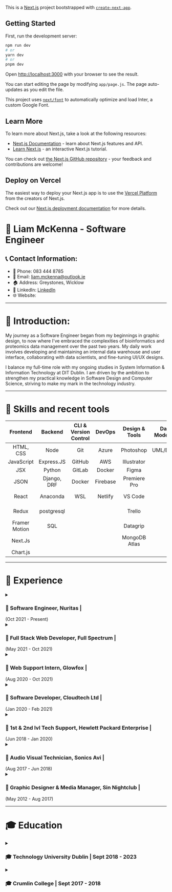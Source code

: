 This is a [Next.js](https://nextjs.org/) project bootstrapped with [`create-next-app`](https://github.com/vercel/next.js/tree/canary/packages/create-next-app).

## Getting Started

First, run the development server:

```bash
npm run dev
# or
yarn dev
# or
pnpm dev
```

Open [http://localhost:3000](http://localhost:3000) with your browser to see the result.

You can start editing the page by modifying `app/page.js`. The page auto-updates as you edit the file.

This project uses [`next/font`](https://nextjs.org/docs/basic-features/font-optimization) to automatically optimize and load Inter, a custom Google Font.

## Learn More

To learn more about Next.js, take a look at the following resources:

- [Next.js Documentation](https://nextjs.org/docs) - learn about Next.js features and API.
- [Learn Next.js](https://nextjs.org/learn) - an interactive Next.js tutorial.

You can check out [the Next.js GitHub repository](https://github.com/vercel/next.js/) - your feedback and contributions are welcome!

## Deploy on Vercel

The easiest way to deploy your Next.js app is to use the [Vercel Platform](https://vercel.com/new?utm_medium=default-template&filter=next.js&utm_source=create-next-app&utm_campaign=create-next-app-readme) from the creators of Next.js.

Check out our [Next.js deployment documentation](https://nextjs.org/docs/deployment) for more details.

# 💼 Liam McKenna - Software Engineer

## 📞 **Contact Information:**

- 📱 Phone: 083 444 8785
- 📧 Email: liam.mckenna@outlook.ie
- 🏠 Address: Greystones, Wicklow
- 💼 LinkedIn: [LinkedIn](linkedin.com/in/liammckennafullspec)
- 🌐 Website:

---

# 📃 **Introduction:**

My journey as a Software Engineer began from my beginnings in graphic design, to now where I've embraced the complexities of bioinformatics and proteomics data management over the past two years. My daily work involves developing and maintaining an internal data warehouse and user interface, collaborating with data scientists, and fine-tuning UI/UX designs.

I balance my full-time role with my ongoing studies in System Information & Information Technology at DIT Dublin. I am driven by the ambition to strengthen my practical knowledge in Software Design and Computer Science, striving to make my mark in the technology industry.

---

# 🔧 **Skills and recent tools**

|   Frontend    |   Backend   | CLI & Version Control |  DevOps  | Design & Tools | Data Modeling |   Project Management   |
| :-----------: | :---------: | :-------------------: | :------: | :------------: | :-----------: | :--------------------: |
|   HTML, CSS   |    Node     |          Git          |  Azure   |   Photoshop    |   UML/ERD's   |         Scrum          |
|  JavaScript   | Express.JS  |        GitHub         |   AWS    |  Illustrator   |               |         Agile          |
|      JSX      |   Python    |        GitLab         |  Docker  |     Figma      |               |         Asana          |
|     JSON      | Django, DRF |        Docker         | Firebase |  Premiere Pro  |               |      User Stories      |
|     React     |  Anaconda   |          WSL          | Netlify  |    VS Code     |               | Stakeholder Management |
|     Redux     | postgresql  |                       |          |     Trello     |               |    Sprint Planning     |
| Framer Motion |     SQL     |                       |          |    Datagrip    |               |                        |
|    Next.Js    |             |                       |          | MongoDB Atlas  |               |                        |
|   Chart.js    |             |                       |          |                |               |                        |

---

# 🚀 **Experience**

<details>
<summary><h3>💼 Software Engineer, Nuritas |</h3> (Oct 2021 - Present)</summary>

- Developed and maintained an internal data warehouse and user interface, handling access for scientists to view, edit, modify, and perform tasks on millions of bioinformatics and proteomics records.
- Collaborated with Data Science teams to build APIs and logic functions for machine learning models based on the data captured in the warehouse.
- Championed UI/UX design, improving and implementing new designs into React.
- Utilized Docker for creating and running development and production environments, and GitLab for version control.
- Started as a Junior Developer, promoted after a year due to demonstrated skill and dedication.

</details>

<details>
<summary><h3>💼 Full Stack Web Developer, Full Spectrum |</h3> (May 2021 - Oct 2021)</summary>

- Working directly with clients to design and develop full stack website applications. Focus on the MERN stack with React frontend and Node/Express backend. Databases focused on SQL or MongoDB. Design work in Photoshop and Figma.
</details>

<details>
<summary><h3>💼 Web Support Intern, Glowfox |</h3> (Aug 2020 - Oct 2021)</summary>

- Worked closely with B2B integration of the Glofox Web platform into the clients' dedicated websites. First line of support for all web development queries both internally and externally.
</details>

<details>
<summary><h3>💼 Software Developer, Cloudtech Ltd |</h3> (Jan 2020 - Feb 2021)</summary>

- Custom Software Solutions, CRM Setup & Management. Native & web development. Project Management & Documentation.
</details>

<details>
<summary><h3>💼 1st & 2nd lvl Tech Support, Hewlett Packard Enterprise |</h3> (Jun 2018 - Jan 2020)</summary>

- Specialist IT support to first level agents, resolving major issues with clients' software and hardware. Active Directory provisioning. Coaching & mentorship of peers. Control of Knowledge Base.
</details>

<details>
<summary><h3>💼 Audio Visual Technician, Sonics Avi |</h3> (Aug 2017 - Jun 2018)</summary>

- Provided IT support to engineers. First line of IT support to clients. Building comms racks. Hardware installation & setup. Face-to-face client support. Cable crimping & running.
</details>

<details>
<summary><h3>💼 Graphic Designer & Media Manager, Sin Nightclub |</h3> (May 2012 - Aug 2017)</summary>

- Full creative control of the company. Full Adobe Suite competence. Start-to-finish design projects. Budget setting and cash flow. Club and event creation. Promotion and marketing.
</details>

---

# 🎓 **Education**

<details>
<summary><h3>🎓 Technology University Dublin | Sept 2018 - 2023</h3></summary>

- _BSc in Information Tech & Information Systems (Hons)_
</details>

<details>
<summary><h3>🎓 Crumlin College | Sept 2017 - 2018</h3></summary>

- _Certificate in Software Engineering_
</details>
